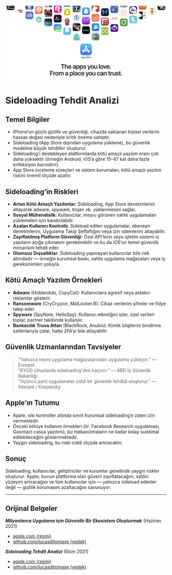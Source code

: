 ![Banner](../assets/banner.png)  

# Sideloading Tehdit Analizi  

## Temel Bilgiler  

- iPhone’un güçlü gizlilik ve güvenliği, cihazda saklanan kişisel verilerin hassas doğası nedeniyle kritik öneme sahiptir.  
- Sideloading (App Store dışından uygulama yükleme), bu güvenlik modeline büyük tehditler oluşturur.  
- Sideloading'i destekleyen platformlarda kötü amaçlı yazılım oranı çok daha yüksektir (örneğin Android, iOS’a göre 15–47 kat daha fazla enfeksiyon barındırır).  
- App Store inceleme süreçleri ve sistem korumaları, kötü amaçlı yazılım riskini önemli ölçüde azaltır.  

## Sideloading’in Riskleri  

- **Artan Kötü Amaçlı Yazılımlar**: Sideloading, App Store denetimlerini atlayarak adware, spyware, trojan vb. yüklenmesini sağlar.  
- **Sosyal Mühendislik**: Kullanıcılar, meşru görünen sahte uygulamaları yüklemeleri için kandırılabilir.  
- **Azalan Kullanıcı Kontrolü**: Sideload edilen uygulamalar, ebeveyn denetimlerini, Uygulama Takip Şeffaflığını veya izin istemlerini atlayabilir.  
- **Zayıflatılmış Platform Güvenliği**: Özel API’lerin veya işletim sistemi iç yapıların açığa çıkmasını gerektirebilir ve bu da iOS’un temel güvenlik mimarisini tehdit eder.  
- **Olumsuz Dışsallıklar**: Sideloading yapmayan kullanıcılar bile risk altındadır — örneğin kurumsal baskı, sahte uygulama mağazaları veya iş gereksinimleri yoluyla.  

## Kötü Amaçlı Yazılım Örnekleri  

- **Adware** (HiddenAds, CopyCat): Kullanıcılara agresif veya aldatıcı reklamlar gösterir.  
- **Ransomware** (CryCryptor, MalLocker.B): Cihaz verilerini şifreler ve fidye talep eder.  
- **Spyware** (SpyNote, HelloSpy): Kullanıcı etkinliğini izler, özel verileri toplar, partner takibinde kullanılır.  
- **Bankacılık Truva Atları** (BlackRock, Anubis): Kimlik bilgilerini bindirme saldırılarıyla çalar, hatta 2FA’yı bile atlayabilir.  

## Güvenlik Uzmanlarından Tavsiyeler  

> "Yalnızca resmi uygulama mağazalarından uygulama yükleyin." — Europol  
> "BYOD cihazlarda sideloading'den kaçının." — ABD İç Güvenlik Bakanlığı  
> "Üçüncü parti uygulamalar ciddi bir güvenlik tehdidi oluşturur." — Interpol / Kaspersky  

## Apple’ın Tutumu  

- Apple, sıkı kontroller altında sınırlı kurumsal sideloading’e zaten izin vermektedir.  
- Önceki kötüye kullanım örnekleri (ör. Facebook Research uygulaması, Goontact casus yazılımı), bu mekanizmaların ne kadar kolay suistimal edilebileceğini göstermektedir.  
- Yaygın sideloading, bu riski ciddi ölçüde artıracaktır.  

## Sonuç  

Sideloading, kullanıcılar, geliştiriciler ve kurumlar genelinde yaygın riskler oluşturur. Apple, bunun platforma olan güveni zayıflatacağını, saldırı yüzeyini artıracağını ve tüm kullanıcılar için — yalnızca sideload edenler değil — gizlilik korumasını azaltacağını savunuyor.  

---  

## Orijinal Belgeler  

***Milyonlarca Uygulama için Güvenilir Bir Ekosistem Oluşturmak*** (Haziran 2021)  
  -  [apple.com (resmi)](https://www.apple.com/privacy/docs/Building_a_Trusted_Ecosystem_for_Millions_of_Apps.pdf)  
  -  [github.com/lucasditomase (yedek)](https://github.com/lucasditomase/app-restrictions/blob/main/summary.pdf)  

***Sideloading Tehdit Analizi*** (Ekim 2021)  
  -  [apple.com (resmi)](https://www.apple.com/privacy/docs/Building_a_Trusted_Ecosystem_for_Millions_of_Apps_A_Threat_Analysis_of_Sideloading.pdf)  
  -  [github.com/lucasditomase (yedek)](https://github.com/lucasditomase/app-restrictions/blob/main/threat-analysis.pdf)  
